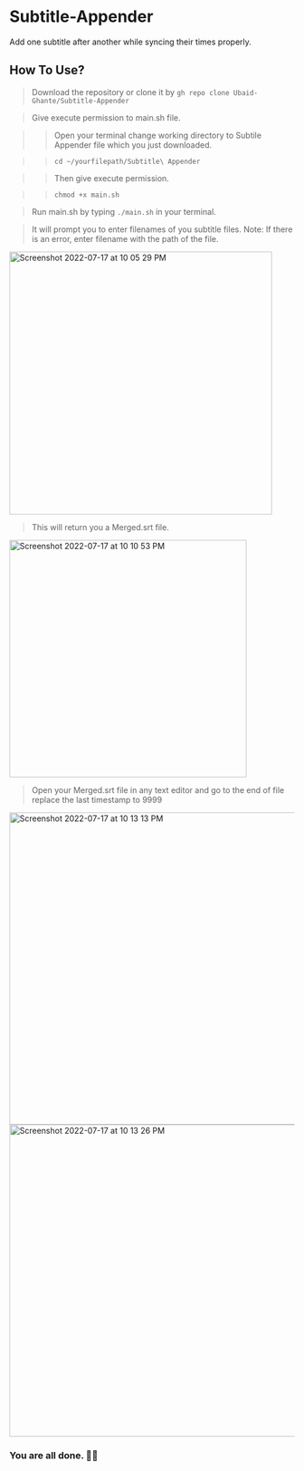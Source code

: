 # Subtitle-Appender
Add one subtitle after another while syncing their times properly.

## How To Use?
> Download the repository or clone it by ```gh repo clone Ubaid-Ghante/Subtitle-Appender```

> Give execute permission to main.sh file.

> > Open your terminal change working directory to Subtile Appender file which you just downloaded.

> > ```cd ~/yourfilepath/Subtitle\ Appender```

> > Then give execute permission.

> > ```chmod +x main.sh```

> Run main.sh by typing ```./main.sh``` in your terminal.

> It will prompt you to enter filenames of you subtitle files. Note: If there is an error, enter filename with the path of the file.
<img width="464" alt="Screenshot 2022-07-17 at 10 05 29 PM" src="https://user-images.githubusercontent.com/104935924/179412760-c625b469-416f-498b-9cf6-988fd673a8db.png">

> This will return you a Merged.srt file.
<img width="419" alt="Screenshot 2022-07-17 at 10 10 53 PM" src="https://user-images.githubusercontent.com/104935924/179414143-369a5856-79a2-4fa3-90d2-d9718e621b57.png">

> Open your Merged.srt file in any text editor and go to the end of file replace the last timestamp to 9999
<img width="551" alt="Screenshot 2022-07-17 at 10 13 13 PM" src="https://user-images.githubusercontent.com/104935924/179415019-87bfc4e7-d1f5-4608-8d96-6be50413e824.png">
<img width="551" alt="Screenshot 2022-07-17 at 10 13 26 PM" src="https://user-images.githubusercontent.com/104935924/179414954-e94fafae-4e3a-4eb3-a830-8082da7f8f71.png">

### You are all done. ✌🏻
